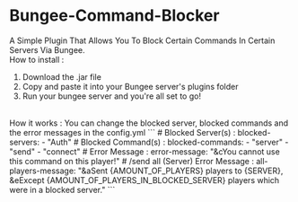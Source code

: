 # Bungee-Command-Blocker
A Simple Plugin That Allows You To Block Certain Commands In Certain Servers Via Bungee.
<br>
How to install :
1. Download the .jar file
2. Copy and paste it into your Bungee server's plugins folder
3. Run your bungee server and you're all set to go!
<br>
How it works :
You can change the blocked server, blocked commands and the error messages in the config.yml
```
# Blocked Server(s) :
blocked-servers:
  - "Auth"
# Blocked Command(s) :
blocked-commands:
  - "server"
  - "send"
  - "connect"
# Error Message :
error-message: "&cYou cannot use this command on this player!"
# /send all (Server) Error Message :
all-players-message: "&aSent {AMOUNT_OF_PLAYERS} players to {SERVER}, &eExcept {AMOUNT_OF_PLAYERS_IN_BLOCKED_SERVER} players which were in a blocked server."
```
